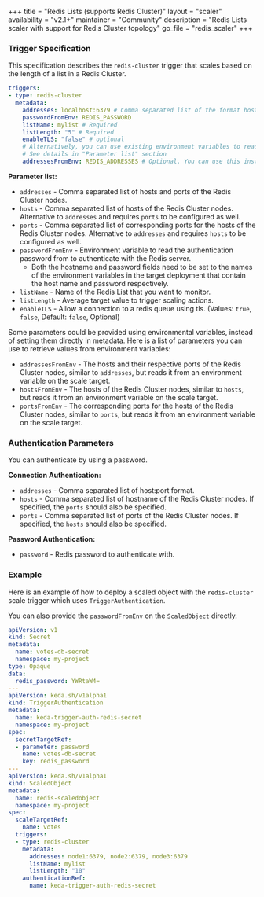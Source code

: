 +++
title = "Redis Lists (supports Redis Cluster)"
layout = "scaler"
availability = "v2.1+"
maintainer = "Community"
description = "Redis Lists scaler with support for Redis Cluster topology"
go_file = "redis_scaler"
+++

### Trigger Specification

This specification describes the `redis-cluster` trigger that scales based on the length of a list in a Redis Cluster.

```yaml
triggers:
- type: redis-cluster
  metadata:
    addresses: localhost:6379 # Comma separated list of the format host:port
    passwordFromEnv: REDIS_PASSWORD
    listName: mylist # Required
    listLength: "5" # Required
    enableTLS: "false" # optional
    # Alternatively, you can use existing environment variables to read configuration from:
    # See details in "Parameter list" section
    addressesFromEnv: REDIS_ADDRESSES # Optional. You can use this instead of `addresses` parameter
```

**Parameter list:**

- `addresses` - Comma separated list of hosts and ports of the Redis Cluster nodes.
- `hosts` - Comma separated list of hosts of the Redis Cluster nodes. Alternative to `addresses` and requires `ports` to be configured as well.
- `ports` - Comma separated list of corresponding ports for the hosts of the Redis Cluster nodes. Alternative to `addresses` and requires `hosts` to be configured as well.
- `passwordFromEnv` - Environment variable to read the authentication password from to authenticate with the Redis server.
  - Both the hostname and password fields need to be set to the names of the environment variables in the target deployment that contain the host name and password respectively.
- `listName` - Name of the Redis List that you want to monitor.
- `listLength` - Average target value to trigger scaling actions.
- `enableTLS` - Allow a connection to a redis queue using tls. (Values: `true`, `false`, Default: `false`, Optional)

Some parameters could be provided using environmental variables, instead of setting them directly in metadata. Here is a list of parameters you can use to retrieve values from environment variables:

- `addressesFromEnv` - The hosts and their respective ports of the Redis Cluster nodes, similar to `addresses`, but reads it from an environment variable on the scale target.
- `hostsFromEnv` - The hosts of the Redis Cluster nodes, similar to `hosts`, but reads it from an environment variable on the scale target.
- `portsFromEnv` - The corresponding ports for the hosts of the Redis Cluster nodes, similar to `ports`, but reads it from an environment variable on the scale target.

### Authentication Parameters

You can authenticate by using a password.

**Connection Authentication:**

- `addresses` - Comma separated list of host:port format.
- `hosts` - Comma separated list of hostname of the Redis Cluster nodes. If specified, the `ports` should also be specified.
- `ports` - Comma separated list of ports of the Redis Cluster nodes. If specified, the `hosts` should also be specified.

**Password Authentication:**

- `password` - Redis password to authenticate with.

### Example

Here is an example of how to deploy a scaled object with the `redis-cluster` scale trigger which uses `TriggerAuthentication`.

You can also provide the `passwordFromEnv` on the `ScaledObject` directly.

```yaml
apiVersion: v1
kind: Secret
metadata:
  name: votes-db-secret
  namespace: my-project
type: Opaque
data:
  redis_password: YWRtaW4=
---
apiVersion: keda.sh/v1alpha1
kind: TriggerAuthentication
metadata:
  name: keda-trigger-auth-redis-secret
  namespace: my-project
spec:
  secretTargetRef:
  - parameter: password
    name: votes-db-secret
    key: redis_password
---
apiVersion: keda.sh/v1alpha1
kind: ScaledObject
metadata:
  name: redis-scaledobject
  namespace: my-project
spec:
  scaleTargetRef:
    name: votes
  triggers:
  - type: redis-cluster
    metadata:
      addresses: node1:6379, node2:6379, node3:6379
      listName: mylist
      listLength: "10"
    authenticationRef:
      name: keda-trigger-auth-redis-secret
```
